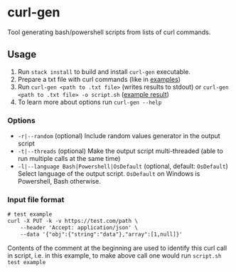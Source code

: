 # curl-gen

Tool generating bash/powershell scripts from lists of curl commands.

## Usage

1. Run `stack install` to build and install `curl-gen` executable.
2. Prepare a txt file with curl commands (like in [examples](examples))
3. Run `curl-gen <path to .txt file>` (writes results to stdout) or `curl-gen <path to .txt file> -o script.sh` ([example result](examples/example3.sh))
4. To learn more about options run `curl-gen --help`

### Options

- `-r|--random` (optional) Include random values generator in the output script
- `-t|--threads` (optional) Make the output script multi-threaded (able to run multiple calls at the same time)
- `-l|--language Bash|Powershell|OsDefault` (optional, default: `OsDefault`) Select language of the output script. `OsDefault` on Windows is Powershell, Bash otherwise.

### Input file format

```txt
# test example
curl -X PUT -k -v https://test.com/path \
    --header 'Accept: application/json' \
    --data '{"obj":{"string":"data"},"array":[1,null]}'
```

Contents of the comment at the beginning are used to identify this curl call in script,
i.e. in this example, to make above call one would run `script.sh test example`

